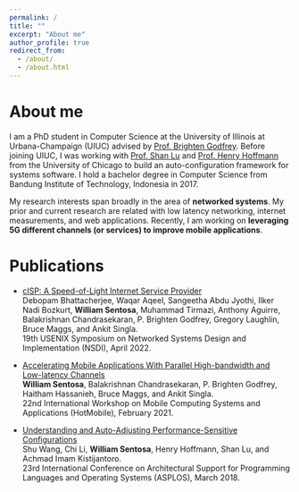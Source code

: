 ```yaml
---
permalink: /
title: ""
excerpt: "About me"
author_profile: true
redirect_from: 
  - /about/
  - /about.html
---
```


About me
======

I am a PhD student in Computer Science at the University of Illinois at Urbana-Champaign (UIUC) advised by [Prof. Brighten Godfrey](https://pbg.cs.illinois.edu). Before joining UIUC, I was working with [Prof. Shan Lu](http://people.cs.uchicago.edu/~shanlu/) and [Prof. Henry Hoffmann](http://people.cs.uchicago.edu/~hankhoffmann/) from the University of Chicago to build an auto-configuration framework for systems software. I hold a bachelor degree in Computer Science from Bandung Institute of Technology, Indonesia in 2017.  

My research interests span broadly in the area of **networked systems**. My prior and current research are related with low latency networking, internet measurements, and web applications. Recently, I am working on **leveraging 5G different channels (or services) to improve mobile applications**. 


Publications
======

+ [cISP: A Speed-of-Light Internet Service Provider]()  
Debopam Bhattacherjee, Waqar Aqeel, Sangeetha Abdu Jyothi, Ilker Nadi Bozkurt, **William Sentosa**, Muhammad Tirmazi, Anthony Aguirre, Balakrishnan Chandrasekaran, P. Brighten Godfrey, Gregory Laughlin, Bruce Maggs, and Ankit Singla.  
19th USENIX Symposium on Networked Systems Design and Implementation (NSDI), April 2022.

+ [Accelerating Mobile Applications With Parallel High-bandwidth and Low-latency Channels]()  
**William Sentosa**, Balakrishnan Chandrasekaran, P. Brighten Godfrey, Haitham Hassanieh, Bruce Maggs, and Ankit Singla.  
22nd International Workshop on Mobile Computing Systems and Applications (HotMobile), February 2021.

+ [Understanding and Auto-Adjusting Performance-Sensitive Configurations]()  
Shu Wang, Chi Li, **William Sentosa**, Henry Hoffmann, Shan Lu, and Achmad Imam Kistijantoro.  
23rd International Conference on Architectural Support for Programming Languages and Operating Systems (ASPLOS), March 2018.
